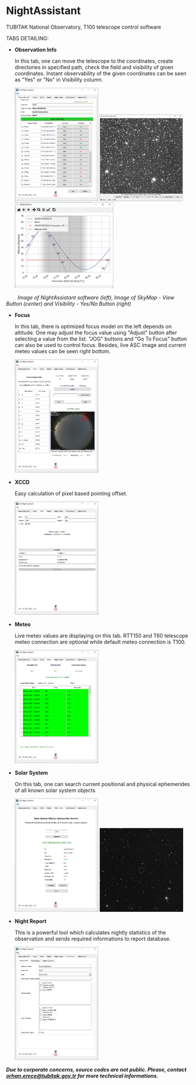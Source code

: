 









# NightAssistant

TUBITAK National Observatory, T100 telescope control software



TABS DETAILING:



- **Observation Info**
  
  In this tab, one can move the telescope to the coordinates, create directories in specified path, check the field and visibility of given coordinates. Instant observability of the given coordinates can be seen as "Yes" or "No" in Visibility column.
  
  <img title="" src="https://github.com/orhanerece/nightassistant/blob/master/img/1.png" alt="focus.png" width="228">
  

    <img title="" src="https://github.com/orhanerece/nightassistant/blob/master/img/View.png" alt="" width="228">   
    <img title="" src="https://github.com/orhanerece/nightassistant/blob/master/img/Plot.png" alt="" width="270">

        *Image of NightAssistant software (left), Image of SkyMap - View Button (center) and Visibility - Yes/No Button (right)*

- **Focus**
  
  In this tab, there is optimized focus model on the left depends on altitude. One may adjust the focus value using "Adjust" button after selecting a value from the list. "JOG" buttons and "Go To Focus" button can also be used to control focus. Besides, live ASC image and current meteo values can be seen right bottom. 

  <img title="" src="https://github.com/orhanerece/nightassistant/blob/master/img/2.png" alt="focus.png" width="228">

- **XCCD**
  
  
  
  Easy calculation of pixel based pointing offset.
  
  <img title="" src="https://github.com/orhanerece/nightassistant/blob/master/img/3.png" alt="xccd.png" width="228">
  
  



- **Meteo**
  
  
  
  Live meteo values are displaying on this tab. RTT150 and T60 telescope meteo connection are optional while default meteo connection is T100. 
  
  <img title="" src="https://github.com/orhanerece/nightassistant/blob/master/img/4.png" alt="meteo.png" width="228">
  
    
  



- **Solar System**
  
  
  
  On this tab, one can search current positional and physical ephemerides of all known solar system objects  
  
  <img title="" src="https://github.com/orhanerece/nightassistant/blob/master/img/5.png" alt="meteo.png" width="228">
  <img title="" src="https://github.com/orhanerece/nightassistant/blob/master/img/2059.png" alt="2059.png" width="228">
  
  

- **Night Report**
  
  This is a powerful tool which calculates nightly statistics of the observation and sends required informations to report database.
  
  <img title="" src="https://github.com/orhanerece/nightassistant/blob/master/img/6.png" alt="nightreport.png" width="228">
  
***Due to corporate concerns, source codes are not public. Please, contact orhan.erece@tubitak.gov.tr for more technical informations.***
